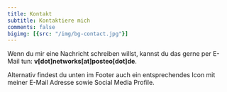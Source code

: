 ```yaml
---
title: Kontakt
subtitle: Kontaktiere mich
comments: false
bigimg: [{src: "/img/bg-contact.jpg"}]
---
```


Wenn du mir eine Nachricht schreiben willst, kannst du das gerne per E-Mail tun: **v[dot]networks[at]posteo[dot]de**.

Alternativ findest du unten im Footer auch ein entsprechendes Icon mit meiner E-Mail Adresse sowie Social Media Profile.